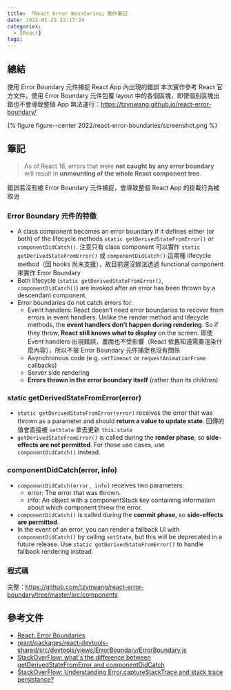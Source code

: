 ```yaml
---
title: 「React Error Boundaries」實作筆記
date: 2022-01-29 22:17:24
categories:
  - [React]
tags:
---
```


## 總結

使用 Error Boundary 元件捕捉 React App 內出現的錯誤
本次實作參考 React 官方文件，使用 Error Boundary 元件包覆 layout 中的各個區塊，即使個別區塊出錯也不會導致整個 App 無法運行：https://tzynwang.github.io/react-error-boundary/

{% figure figure--center 2022/react-error-boundaries/screenshot.png %}

## 筆記

> As of React 16, errors that were **not caught by any error boundary** will result in **unmounting of the whole React component tree**.

錯誤若沒有被 Error Boundary 元件捕捉，會導致整個 React App 的掛載行為被取消

### Error Boundary 元件的特徵

- A class component becomes an error boundary if it defines either (or both) of the lifecycle methods `static getDerivedStateFromError()` or `componentDidCatch()`. 注意只有 class component 可以實作 `static getDerivedStateFromError()` 或 `componentDidCatch()` 這兩種 lifecycle method（因 hooks 尚未支援），故目前還沒辦法透過 functional component 來實作 Error Boundary
- Both lifecycle (`static getDerivedStateFromError()`, `componentDidCatch()`) are invoked after an error has been thrown by a descendant component.
- Error boundaries do not catch errors for:
  - Event handlers: React doesn’t need error boundaries to recover from errors in event handlers. Unlike the render method and lifecycle methods, the **event handlers don’t happen during rendering**. So if they throw, **React still knows what to display** on the screen. 即使 Event handlers 出現錯誤，畫面也不受影響（React 依舊知道需要渲染什麼內容），所以不被 Error Boundary 元件捕捉也沒有關係
  - Asynchronous code (e.g. `setTimeout` or `requestAnimationFrame` callbacks)
  - Server side rendering
  - **Errors thrown in the error boundary itself** (rather than its children)

### static getDerivedStateFromError(error)

- `static getDerivedStateFromError(error)` receives the error that was thrown as a parameter and should **return a value to update state**. 回傳的值會直接被 `setState` 拿去更新 `this.state`
- `getDerivedStateFromError()` is called during the **render phase**, so **side-effects are not permitted**. For those use cases, use `componentDidCatch()` instead.

### componentDidCatch(error, info)

- `componentDidCatch(error, info)` receives two parameters:
  - error: The error that was thrown.
  - info: An object with a componentStack key containing information about which component threw the error.
- `componentDidCatch()` is called during the **commit phase**, so **side-effects are permitted**.
- In the event of an error, you can render a fallback UI with `componentDidCatch()` by calling `setState`, but this will be deprecated in a future release. Use `static getDerivedStateFromError()` to handle fallback rendering instead.

### 程式碼

<script src="https://gist.github.com/tzynwang/427f0181a0b6b1e749b0778457137286.js"></script>

完整：https://github.com/tzynwang/react-error-boundary/tree/master/src/components

## 參考文件

- [React: Error Boundaries](https://reactjs.org/docs/error-boundaries.html)
- [react/packages/react-devtools-shared/src/devtools/views/ErrorBoundary/ErrorBoundary.js](https://github.com/facebook/react/blob/575791925697c7e23966e6934b577e69aef736f3/packages/react-devtools-shared/src/devtools/views/ErrorBoundary/ErrorBoundary.js)
- [StackOverFlow: what's the difference between getDerivedStateFromError and componentDidCatch](https://stackoverflow.com/questions/52962851/whats-the-difference-between-getderivedstatefromerror-and-componentdidcatch)
- [StackOverFlow: Understanding Error.captureStackTrace and stack trace persistance?](https://stackoverflow.com/questions/59625425/understanding-error-capturestacktrace-and-stack-trace-persistance)
